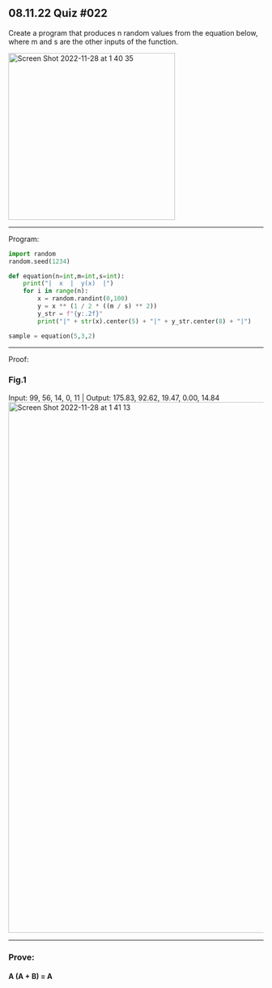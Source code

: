 ## 08.11.22 Quiz #022

Create a program that produces n random values from the equation below, <br>
where m and s are the other inputs of the function.

<img width="329" alt="Screen Shot 2022-11-28 at 1 40 35" src="https://user-images.githubusercontent.com/112055140/204148464-305047d6-63d7-4ef6-aeb8-dedc3f0e13ca.png">


------------------------------------------------------------------------

Program:
```.py
import random
random.seed(1234)

def equation(n=int,m=int,s=int):
    print("|  x  |  y(x)  |")
    for i in range(n):
        x = random.randint(0,100)
        y = x ** (1 / 2 * ((m / s) ** 2))
        y_str = f"{y:.2f}"
        print("|" + str(x).center(5) + "|" + y_str.center(8) + "|")

sample = equation(5,3,2)
```

------------------------------------------------------------------------

Proof:
### Fig.1
Input: 99, 56, 14, 0, 11 | Output: 175.83, 92.62, 19.47, 0.00, 14.84
<img width="1046" alt="Screen Shot 2022-11-28 at 1 41 13" src="https://user-images.githubusercontent.com/112055140/204148504-2bc57026-c535-4200-9c9e-705be9a775a2.png">

------------------------------------------------------------------------

### Prove:
#### A (A + B) = A
